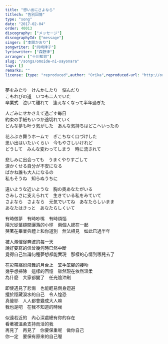 ```yaml
---
title: "想い出にさよなら"
titlech: "告別回憶"
type: "song"
date: "2017-02-04"
order: 40013
discography: ["メッセージ"]
discographyId: ["message"]
singer: ["本間かおり"]
songwriter: ["岡崎律子"]
lyricwriter: ["森野律"]
arranger: ["十川知司"]
slug: "/songs/omoide-ni-sayonara"
tags: []
remarks: ""
license: {type: "reproduced",author: "Orika",reproduced-url: "http://orikamushi.myweb.hinet.net",reproduced-website: "織歌蟲"}
---
```


夢をみたり　けんかしたり　悩んだり  
こもれびの道　いつも二人でいた  
卒業式　泣いて離れて　逢えなくなって半年過ぎた  
  
人ごみにせかさえて過ごす毎日  
約束の手紙もいつか途切れていく  
どんな夢も叶う気がした　あんな気持ちはどこへいったの  
  
花ふぶき舞うホームで　ぎこちなく口づけした  
思い出はいたいくらい　今もやさしいけれど  
どうして　みんな変わってしまう　時に流されて  
  
悲しみに出会っても　うまくやりすごして  
涙かくせる自分が不安になる  
ばかね誰も大人になるの  
私もそうね　知らぬうちに  
  
遠いような近いような　胸の奥あなたがいる  
さみしさに支えられて　生きている私をみていて  
さよなら　さよなら　元気でいてね　あなたらしいまま  
あなたはきっと　あなたらしくいて  

<!-- 翻译 -->

有時做夢　有時吵嘴　有時煩惱  
陽光從葉縫間灑落的小徑　兩個人總在一起  
哭著在畢業典禮上和你道別　無法相見　如此已過半年  
  
被人潮催促奔波的每一天  
說好要寫的信曾幾何時已然中斷  
覺得自己無論何種夢想都能實現　那樣的心情到哪兒去了  
  
在彩帶繽紛飛舞的月台上　笨手笨腳的接吻  
幾乎想掃除　這樣的回憶　雖然現在依然溫柔  
為什麼　大家都變了　任光陰沖刷  
  
即使遇見了悲傷　也能輕易側身迴避  
擅於隱藏淚水的自己　令人惶恐  
真傻耶　人人都會變成大人嘛  
我也是吧　在我不知道的時候  
  
似遠若近的　內心深處總有你的存在  
看著被溫柔支持而活的我  
再見了　再見了　你要保重呢　做你自己  
你一定　要保有原來的自己喔
